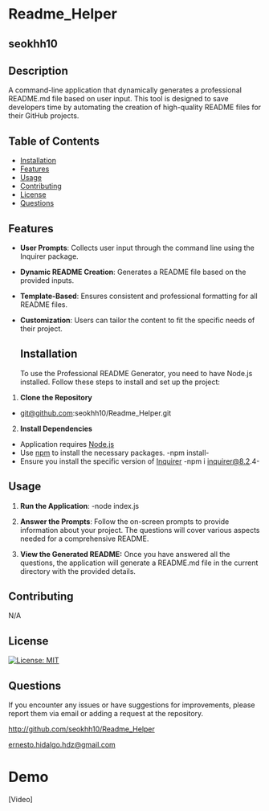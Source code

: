  # Readme_Helper
  ## seokhh10


  ## Description

  A command-line application that dynamically generates a professional README.md file based on user input. This tool is designed to save developers time by automating the creation of high-quality README files for their GitHub projects.

  ## Table of Contents
  * [Installation](#installation)
  * [Features](#features)
  * [Usage](#usage)
  * [Contributing](#contributing)
  * [License](#license)
  * [Questions](#questions)

  ## Features

- **User Prompts**: Collects user input through the command line using the Inquirer package.
- **Dynamic README Creation**: Generates a README file based on the provided inputs.
- **Template-Based**: Ensures consistent and professional formatting for all README files.
- **Customization**: Users can tailor the content to fit the specific needs of their project.


  ## Installation

  To use the Professional README Generator, you need to have Node.js installed. Follow these steps to install and set up the project:

1. **Clone the Repository**
  - git@github.com:seokhh10/Readme_Helper.git

2. **Install Dependencies**
  - Application requires [Node.js](https://nodejs.org/)
  - Use [npm](https://www.npmjs.com/) to install the necessary packages.
   -npm install-
  - Ensure you install the specific version of [Inquirer](https://www.npmjs.com/package/inquirer/v/8.2.4)
   -npm i inquirer@8.2.4-

  ## Usage

  1. **Run the Application**:
 -node index.js

 2. **Answer the Prompts**:
 Follow the on-screen prompts to provide information about your project. The questions will cover various aspects needed for a comprehensive README.

 3. **View the Generated README:**
 Once you have answered all the questions, the application will generate a README.md file in the current directory with the provided details.

  ## Contributing

  N/A

  ## License

  [![License: MIT](https://img.shields.io/badge/license-MIT-green)](https://opensource.org/licenses/MIT)

  ## Questions

  If you encounter any issues or have suggestions for improvements, please report them via email or adding a request at the repository.

  http://github.com/seokhh10/Readme_Helper


  ernesto.hidalgo.hdz@gmail.com

   # Demo
 [Video]  


